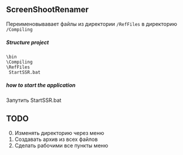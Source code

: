 ScreenShootRenamer
-----------------

Переименовывавает файлы из директории `/RefFiles` в директорию `/Compiling`

##### Structure project

```
\bin
\Compiling
\RefFiles
 StartSSR.bat
```

##### how to start the application

Запутить StartSSR.bat

TODO
----

0. Изменять директорию через меню
0. Создавать архив из всех файлов
0. Сделать рабочими все пункты меню



